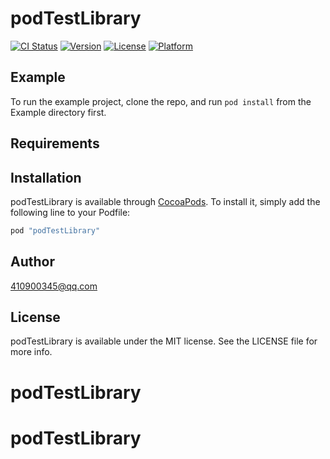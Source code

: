 # podTestLibrary

[![CI Status](http://img.shields.io/travis/jiuhao-yangshuo/podTestLibrary.svg?style=flat)](https://travis-ci.org/jiuhao-yangshuo/podTestLibrary)
[![Version](https://img.shields.io/cocoapods/v/podTestLibrary.svg?style=flat)](http://cocoapods.org/pods/podTestLibrary)
[![License](https://img.shields.io/cocoapods/l/podTestLibrary.svg?style=flat)](http://cocoapods.org/pods/podTestLibrary)
[![Platform](https://img.shields.io/cocoapods/p/podTestLibrary.svg?style=flat)](http://cocoapods.org/pods/podTestLibrary)

## Example

To run the example project, clone the repo, and run `pod install` from the Example directory first.

## Requirements

## Installation

podTestLibrary is available through [CocoaPods](http://cocoapods.org). To install
it, simply add the following line to your Podfile:

```ruby
pod "podTestLibrary"
```

## Author

410900345@qq.com

## License

podTestLibrary is available under the MIT license. See the LICENSE file for more info.
# podTestLibrary
# podTestLibrary
